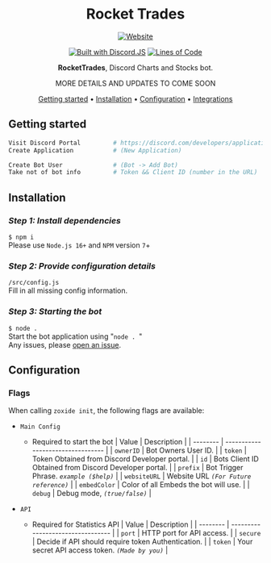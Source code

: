 
<div align="center">

# Rocket Trades

[![Website](https://img.shields.io/website?down_color=red&down_message=offline&up_color=green&up_message=online&url=https://iungo.info%2F)](https://iungo.info/)

[![Built with Discord.JS][builtwithdjs-badge]][builtwithdjs]
[![Lines of Code](https://sonarcloud.io/api/project_badges/measure?project=SirHoDo_RocketTrades&metric=ncloc)](https://sonarcloud.io/dashboard?id=SirHoDo_RocketTrades)


**RocketTrades**, Discord Charts and Stocks bot.

MORE DETAILS AND UPDATES TO COME SOON<br />

[Getting started](#getting-started) •
[Installation](#installation) •
[Configuration](#configuration) •
[Integrations](#third-party-integrations)

</div>

## Getting started

```sh
Visit Discord Portal         # https://discord.com/developers/applications/
Create Application           # (New Application)

Create Bot User              # (Bot -> Add Bot)
Take not of bot info         # Token && Client ID (number in the URL)
```

## Installation

### *Step 1: Install  dependencies*
``$ npm i``\
Please use `Node.js 16+` and `NPM` version `7`+

### *Step 2: Provide configuration details*
``/src/config.js``\
Fill in all missing config information.

### *Step 3: Starting the bot*
``$ node .``\
Start the bot application using "`node . `"\
Any issues, please [open an issue][issues].

</details>

## Configuration

### Flags

When calling `zoxide init`, the following flags are available:

- `Main Config`
  - Required to start the bot
    | Value     | Description                       |
    | -------- | --------------------------------- |
    | `ownerID`   | Bot Owners User ID.      |
    | `token` | Token Obtained from Discord Developer portal.             |
    | `id`    | Bots Client ID Obtained from Discord Developer portal. |
    | `prefix`    | Bot Trigger Phrase.      *`example ($help)`* |
    | `websiteURL`    | Website URL *`(For Future reference)`* |
    | `embedColor`    | Color of all Embeds the bot will use. |
    | `debug`    | Debug mode, *`(true/false)`* |
        
- `API`
  - Required for Statistics API
    | Value     | Description                       |
    | -------- | --------------------------------- |
    | `port`   | HTTP port for API access.      |
    | `secure` | Decide if API should require token Authentication.             |
    | `token`    | Your secret API access token. *`(Made by you)`* |


[builtwithdjs-badge]: https://img.shields.io/badge/builtwith-djs-7d81f7?style=flat-square
[builtwithdjs]: https://discord.js.org/#/
[downloads-badge]: https://img.shields.io/github/downloads/SirHoDo/RocketTrades/total?style=flat-square
[issues]: https://github.com/SirHoDo/RocketTrades/issues/new
[releases]: https://github.com/SirHoDo/RocketTrades/releases

